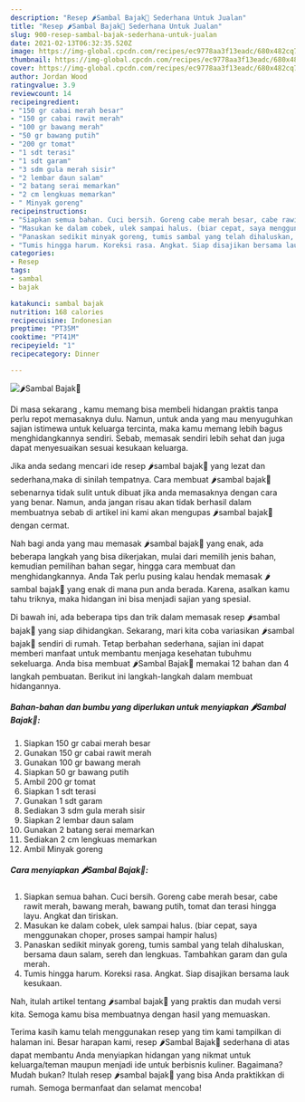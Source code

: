```yaml
---
description: "Resep 🌶Sambal Bajak🍅 Sederhana Untuk Jualan"
title: "Resep 🌶Sambal Bajak🍅 Sederhana Untuk Jualan"
slug: 900-resep-sambal-bajak-sederhana-untuk-jualan
date: 2021-02-13T06:32:35.520Z
image: https://img-global.cpcdn.com/recipes/ec9778aa3f13eadc/680x482cq70/🌶sambal-bajak🍅-foto-resep-utama.jpg
thumbnail: https://img-global.cpcdn.com/recipes/ec9778aa3f13eadc/680x482cq70/🌶sambal-bajak🍅-foto-resep-utama.jpg
cover: https://img-global.cpcdn.com/recipes/ec9778aa3f13eadc/680x482cq70/🌶sambal-bajak🍅-foto-resep-utama.jpg
author: Jordan Wood
ratingvalue: 3.9
reviewcount: 14
recipeingredient:
- "150 gr cabai merah besar"
- "150 gr cabai rawit merah"
- "100 gr bawang merah"
- "50 gr bawang putih"
- "200 gr tomat"
- "1 sdt terasi"
- "1 sdt garam"
- "3 sdm gula merah sisir"
- "2 lembar daun salam"
- "2 batang serai memarkan"
- "2 cm lengkuas memarkan"
- " Minyak goreng"
recipeinstructions:
- "Siapkan semua bahan. Cuci bersih. Goreng cabe merah besar, cabe rawit merah, bawang merah, bawang putih, tomat dan terasi hingga layu. Angkat dan tiriskan."
- "Masukan ke dalam cobek, ulek sampai halus. (biar cepat, saya menggunakan choper, proses sampai hampir halus)"
- "Panaskan sedikit minyak goreng, tumis sambal yang telah dihaluskan, bersama daun salam, sereh dan lengkuas. Tambahkan garam dan gula merah."
- "Tumis hingga harum. Koreksi rasa. Angkat. Siap disajikan bersama lauk kesukaan."
categories:
- Resep
tags:
- sambal
- bajak

katakunci: sambal bajak 
nutrition: 168 calories
recipecuisine: Indonesian
preptime: "PT35M"
cooktime: "PT41M"
recipeyield: "1"
recipecategory: Dinner

---
```



![🌶Sambal Bajak🍅](https://img-global.cpcdn.com/recipes/ec9778aa3f13eadc/680x482cq70/🌶sambal-bajak🍅-foto-resep-utama.jpg)

Di masa  sekarang , kamu memang bisa membeli hidangan praktis tanpa perlu repot memasaknya dulu. Namun, untuk anda yang mau menyuguhkan sajian istimewa untuk keluarga tercinta, maka kamu memang lebih bagus menghidangkannya sendiri. Sebab, memasak sendiri lebih sehat dan juga dapat menyesuaikan sesuai kesukaan keluarga.

Jika anda sedang mencari ide resep 🌶sambal bajak🍅 yang lezat dan sederhana,maka di sinilah tempatnya. Cara membuat 🌶sambal bajak🍅  sebenarnya tidak sulit untuk dibuat jika anda memasaknya dengan cara yang benar. Namun, anda jangan risau akan tidak berhasil dalam membuatnya 
sebab di artikel ini kami akan mengupas 🌶sambal bajak🍅 dengan cermat.  



Nah bagi anda yang mau memasak 🌶sambal bajak🍅 yang enak, ada beberapa langkah yang bisa dikerjakan, mulai dari memilih jenis bahan, kemudian pemilihan bahan segar, hingga cara membuat dan menghidangkannya. Anda Tak perlu pusing kalau hendak memasak 🌶sambal bajak🍅 yang enak di mana pun anda berada. Karena, asalkan kamu  tahu triknya, maka hidangan ini bisa menjadi sajian yang spesial.

Di bawah ini, ada beberapa tips dan trik dalam memasak resep 🌶sambal bajak🍅 yang siap dihidangkan. Sekarang, mari kita coba variasikan 🌶sambal bajak🍅 sendiri di rumah. Tetap berbahan sederhana, sajian ini dapat memberi manfaat untuk membantu menjaga kesehatan tubuhmu sekeluarga. Anda bisa membuat 🌶Sambal Bajak🍅 memakai 12 bahan dan 4 langkah pembuatan. Berikut ini langkah-langkah dalam membuat hidangannya.

<!--inarticleads1-->

##### Bahan-bahan dan bumbu yang diperlukan untuk menyiapkan 🌶Sambal Bajak🍅:

1. Siapkan 150 gr cabai merah besar
1. Gunakan 150 gr cabai rawit merah
1. Gunakan 100 gr bawang merah
1. Siapkan 50 gr bawang putih
1. Ambil 200 gr tomat
1. Siapkan 1 sdt terasi
1. Gunakan 1 sdt garam
1. Sediakan 3 sdm gula merah sisir
1. Siapkan 2 lembar daun salam
1. Gunakan 2 batang serai memarkan
1. Sediakan 2 cm lengkuas memarkan
1. Ambil  Minyak goreng




<!--inarticleads2-->

##### Cara menyiapkan 🌶Sambal Bajak🍅:

1. Siapkan semua bahan. Cuci bersih. Goreng cabe merah besar, cabe rawit merah, bawang merah, bawang putih, tomat dan terasi hingga layu. Angkat dan tiriskan.
1. Masukan ke dalam cobek, ulek sampai halus. (biar cepat, saya menggunakan choper, proses sampai hampir halus)
1. Panaskan sedikit minyak goreng, tumis sambal yang telah dihaluskan, bersama daun salam, sereh dan lengkuas. Tambahkan garam dan gula merah.
1. Tumis hingga harum. Koreksi rasa. Angkat. Siap disajikan bersama lauk kesukaan.




Nah, itulah artikel tentang  🌶sambal bajak🍅  yang praktis dan mudah versi kita. Semoga kamu bisa membuatnya dengan hasil yang memuaskan. 

Terima kasih kamu telah menggunakan resep yang tim kami tampilkan di halaman ini. Besar harapan kami, resep  🌶Sambal Bajak🍅 sederhana di atas dapat membantu Anda menyiapkan hidangan yang nikmat untuk keluarga/teman maupun menjadi ide untuk berbisnis kuliner. Bagaimana? Mudah bukan? Itulah resep 🌶sambal bajak🍅 yang bisa Anda praktikkan di rumah. Semoga bermanfaat dan selamat mencoba!

